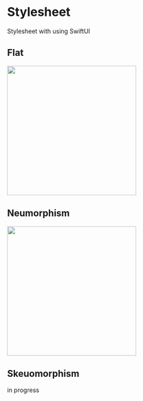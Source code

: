 # Stylesheet
Stylesheet with using SwiftUI

## Flat
<img src="https://user-images.githubusercontent.com/82845071/162288724-eb160e68-0dd5-47e3-913c-90d5655d883c.png" width=300>

## Neumorphism
<img src="https://user-images.githubusercontent.com/82845071/161825993-adfd13b3-7272-4579-ac92-8e61bc0babdb.png" width=300>

## Skeuomorphism
in progress
